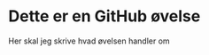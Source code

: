 <!DOCTYPE html>
<html>
<body>

<h1>Dette er en GitHub øvelse</h1>
<p>Her skal jeg skrive hvad øvelsen handler om</p>

</body>
</html>
